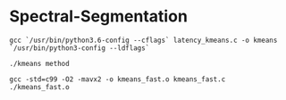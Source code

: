 # Spectral-Segmentation


```
gcc `/usr/bin/python3.6-config --cflags` latency_kmeans.c -o kmeans `/usr/bin/python3-config --ldflags`
```

```
./kmeans method
```

```
gcc -std=c99 -O2 -mavx2 -o kmeans_fast.o kmeans_fast.c
./kmeans_fast.o
```
